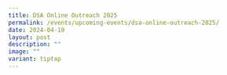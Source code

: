 ```yaml
---
title: DSA Online Outreach 2025
permalink: /events/upcoming-events/dsa-online-outreach-2025/
date: 2024-04-19
layout: post
description: ""
image: ""
variant: tiptap
---
```

